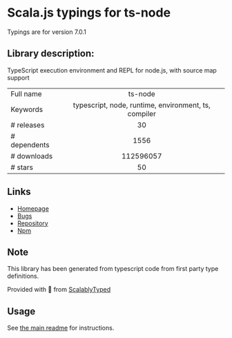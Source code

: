 
# Scala.js typings for ts-node

Typings are for version 7.0.1

## Library description:
TypeScript execution environment and REPL for node.js, with source map support

|                    |                 |
| ------------------ | :-------------: |
| Full name          | ts-node |
| Keywords           | typescript, node, runtime, environment, ts, compiler |
| # releases         | 30 |
| # dependents       | 1556 |
| # downloads        | 112596057 |
| # stars            | 50 |

## Links
- [Homepage](https://github.com/TypeStrong/ts-node)
- [Bugs](https://github.com/TypeStrong/ts-node/issues)
- [Repository](https://github.com/TypeStrong/ts-node)
- [Npm](https://www.npmjs.com/package/ts-node)
    


## Note
This library has been generated from typescript code from first party type definitions.

Provided with :purple_heart: from [ScalablyTyped](https://github.com/oyvindberg/ScalablyTyped)

## Usage
See [the main readme](../../readme.md) for instructions.


